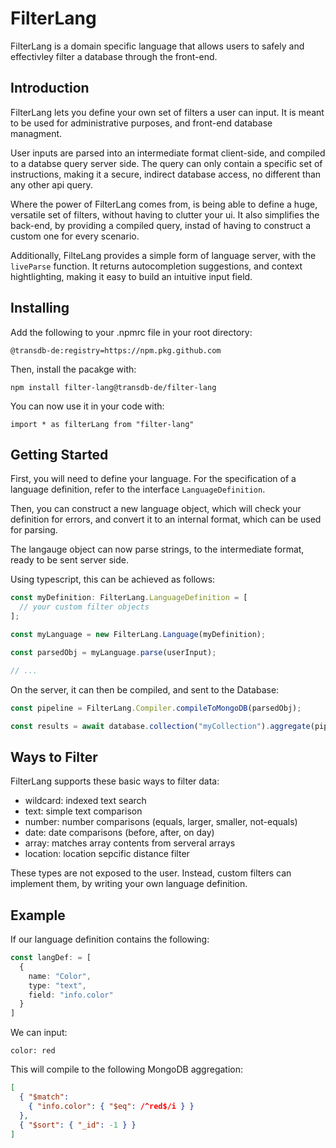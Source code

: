 # FilterLang

FilterLang is a domain specific language that allows users to safely and effectivley filter a database through the front-end.

## Introduction

FilterLang lets you define your own set of filters a user can input. It is meant to be used for administrative purposes, and front-end database managment.

User inputs are parsed into an intermediate format client-side, and compiled to a databse query server side.
The query can only contain a specific set of instructions, making it a secure, indirect database access, no different than any other api query.

Where the power of FilterLang comes from, is being able to define a huge, versatile set of filters, without having to clutter your ui.
It also simplifies the back-end, by providing a compiled query, instad of having to construct a custom one for every scenario.

Additionally, FilteLang provides a simple form of language server, with the `liveParse` function.
It returns autocompletion suggestions, and context hightlighting, making it easy to build an intuitive input field.

## Installing

Add the following to your .npmrc file in your root directory:

`@transdb-de:registry=https://npm.pkg.github.com`

Then, install the pacakge with:

`npm install filter-lang@transdb-de/filter-lang`

You can now use it in your code with:

`import * as filterLang from "filter-lang"`

## Getting Started

First, you will need to define your language. For the specification of a language definition, refer to the interface `LanguageDefinition`.

Then, you can construct a new language object, which will check your definition for errors, and convert it to an internal format, which can be used for parsing.

The langauge object can now parse strings, to the intermediate format, ready to be sent server side.

Using typescript, this can be achieved as follows:

```ts
const myDefinition: FilterLang.LanguageDefinition = [
  // your custom filter objects
];

const myLanguage = new FilterLang.Language(myDefinition);

const parsedObj = myLanguage.parse(userInput);

// ...
```

On the server, it can then be compiled, and sent to the Database:

```ts
const pipeline = FilterLang.Compiler.compileToMongoDB(parsedObj);

const results = await database.collection("myCollection").aggregate(pipeline).toArray();
```

## Ways to Filter

FilterLang supports these basic ways to filter data:

* wildcard: indexed text search
* text: simple text comparison
* number: number comparisons (equals, larger, smaller, not-equals)
* date: date comparisons (before, after, on day)
* array: matches array contents from serveral arrays
* location: location sepcific distance filter

These types are not exposed to the user. Instead, custom filters can implement them, by writing your own language definition.

## Example

If our language definition contains the following:

```ts
const langDef: = [
  {
    name: "Color",
    type: "text",
    field: "info.color"
  }
]
```

We can input:

`color: red`

This will compile to the following MongoDB aggregation:

```json
[
  { "$match":
    { "info.color": { "$eq": /^red$/i } } 
  },
  { "$sort": { "_id": -1 } }
]
```
